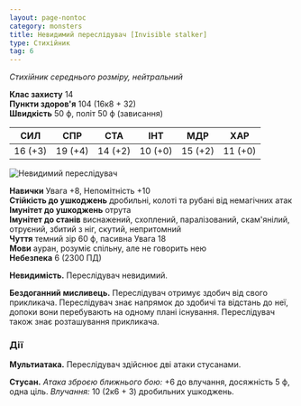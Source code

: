 ```yaml
---
layout: page-nontoc
category: monsters
title: Невидимий переслідувач [Invisible stalker]
type: Стихійник
tag: 6
---
```


_Стихійник середнього розміру, нейтральний_

**Клас захисту** 14    
**Пункти здоров'я** 104 (16к8 + 32)    
**Швидкість** 50 ф, політ 50 ф (зависання)

| СИЛ     | СПР     | СТА     | ІНТ     | МДР     | ХАР     |
| ------- | ------- | ------- | ------- | ------- | ------- |
| 16 (+3) | 19 (+4) | 14 (+2) | 10 (+0) | 15 (+2) | 11 (+0) |

![Невидимий переслідувач](https://www.dndbeyond.com/avatars/thumbnails/30831/81/1000/1000/638063804958813537.png)

**Навички** Увага +8, Непомітність +10    
**Стійкість до ушкоджень** дробильні, колоті та рубані від немагічних атак    
**Імунітет до ушкоджень** отрута    
**Імунітет до станів** виснажений, схоплений, паралізований, скам'янілий, отруєний, збитий з ніг, скутий, непритомний    
**Чуття** темний зір 60 ф, пасивна Увага 18    
**Мови** ауран, розуміє спільну, але не говорить нею    
**Небезпека** 6 (2300 ПД)

**Невидимість.** Переслідувач невидимий.    

**Бездоганний мисливець.** Переслідувач отримує здобич від свого прикликача. Переслідувач знає напрямок до здобичі та відстань до неї, допоки вони перебувають на одному плані існування. Переслідувач також знає розташування прикликача.

### Дії
**Мультиатака.** Переслідувач здійснює дві атаки стусанами.    

**Стусан.** _Атака зброєю ближнього бою:_ +6 до влучання, досяжність 5 ф, одна ціль. _Влучання:_ 10 (2к6 + 3) дробильних ушкоджень.
